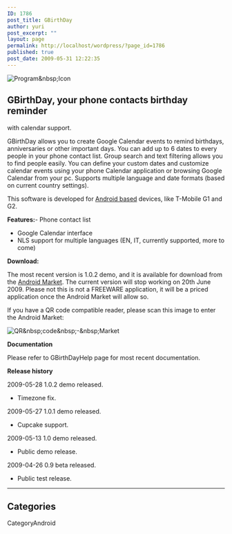 ```yaml
---
ID: 1786
post_title: GBirthDay
author: yuri
post_excerpt: ""
layout: page
permalink: http://localhost/wordpress/?page_id=1786
published: true
post_date: 2009-05-31 12:22:35
---
```

<p><img src="/images/GBirthDay/icon.png" alt="Program&amp;nbsp;Icon" title="Program&amp;nbsp;Icon" /></p>
<h2>GBirthDay, your phone contacts birthday reminder</h2>
<p>with calendar support.</p>
<p>GBirthDay allows you to create Google Calendar events to remind birthdays, anniversaries or other important days. You can add up to 6 dates to every people in your phone contact list. Group search and text filtering allows you to find people easily. You can define your custom dates and customize calendar events using your phone Calendar application or browsing Google Calendar from your pc. Supports multiple language and date formats (based on current country settings).</p>
<p>This software is developed for <a href="http://www.android.com/">Android based</a> devices, like T-Mobile G1 and G2.</p>
<p><strong>Features:</strong>- Phone contact list</p>
<ul>
<li>Google Calendar interface</li>
<li>NLS support for multiple languages (EN, IT, currently supported, more to come)</li>
</ul>
<p><strong>Download:</strong></p>
<p>The most recent version is 1.0.2 demo, and it is available for download from the <a href="com.os2power.web.GBirthDay">Android Market</a>. The current version will stop working on 20th June 2009. Please not this is not a FREEWARE application, it will be a priced application once the Android Market will allow so.</p>
<p>If you have a QR code compatible reader, please scan this image to enter the Android Market:</p>
<p><img src="/images/GBirthDay/market.png" alt="QR&amp;nbsp;code&amp;nbsp;-&amp;nbsp;Market" title="QR&amp;nbsp;code&amp;nbsp;-&amp;nbsp;Market" /></p>
<p><strong>Documentation</strong></p>
<p>Please refer to GBirthDayHelp page for most recent documentation.</p>
<p><strong>Release history</strong></p>
<p>2009-05-28 1.0.2 demo released. </p>
<ul>
<li>Timezone fix.</li>
</ul>
<p>2009-05-27 1.0.1 demo released. </p>
<ul>
<li>Cupcake support.</li>
</ul>
<p>2009-05-13 1.0 demo released. </p>
<ul>
<li>Public demo release.</li>
</ul>
<p>2009-04-26 0.9 beta released. </p>
<ul>
<li>Public test release.</li>
</ul>
<hr />
<h2>Categories</h2>
<p>CategoryAndroid</p>